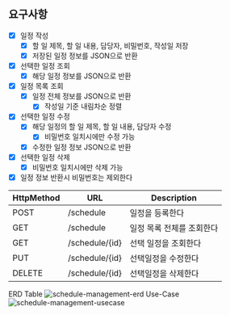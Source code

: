 ## 요구사항

 - [x] 일정 작성 
   - [x] 할 일 제목, 할 일 내용, 담당자, 비밀번호, 작성일 저장
   - [x] 저장된 일정 정보를 JSON으로 반환
 - [x] 선택한 일정 조회
   - [x] 해당 일정 정보를 JSON으로 반환
 - [x] 일정 목록 조회 
   - [x] 일정 전체 정보를 JSON으로 반환
     - [x] 작성일 기준 내림차순 정렬
 - [x] 선택한 일정 수정 
   - [x] 해당 일정의 할 일 제목, 할 일 내용, 담당자 수정
     - [x] 비밀번호 일치시에만 수정 가능 
   - [x] 수정한 일정 정보 JSON으로 반환
 - [x] 선택한 일정 삭제 
   - [x] 비밀번호 일치시에만 삭제 가능
 - [x] 일정 정보 반환시 비밀번호는 제외한다

| HttpMethod | URL            | Description |
| ---- |----------------| ---- |
| POST | /schedule      | 일정을 등록한다 |
| GET | /schedule      | 일정 목록 전체를 조회한다 |
| GET | /schedule/{id} | 선택 일정을 조회한다 |
| PUT | /schedule/{id} | 선택일정을 수정한다 |
| DELETE | /schedule/{id} | 선택일정을 삭제한다 |

ERD Table
![schedule-management-erd](https://github.com/jinkshower/schedule-management/assets/135244018/e25f7b8e-7eac-485f-a7cd-cfe4a6ef2ea9)
Use-Case
![schedule-management-usecase](https://github.com/jinkshower/schedule-management/assets/135244018/84924f21-17e6-4215-9e38-045c2b534e04)
